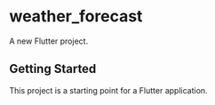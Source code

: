 # weather_forecast

A new Flutter project.

## Getting Started

This project is a starting point for a Flutter application.
